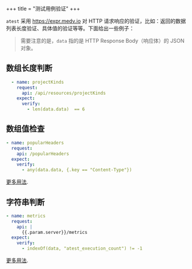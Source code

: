 +++
title = "测试用例验证"
+++

`atest` 采用 https://expr.medv.io 对 HTTP 请求响应的验证，比如：返回的数据列表长度验证、具体值的验证等等。下面给出一些例子：

> 需要注意的是，`data` 指的是 HTTP Response Body（响应体）的 JSON 对象。

## 数组长度判断

```yaml
  - name: projectKinds
    request:
      api: /api/resources/projectKinds
    expect:
      verify:
        - len(data.data)  == 6
```

## 数组值检查

```yaml
- name: popularHeaders
  request:
    api: /popularHeaders
  expect:
    verify:
      - any(data.data, {.key == "Content-Type"})
```

[更多用法](https://expr-lang.org/docs/language-definition#any).

## 字符串判断

```yaml
- name: metrics
  request:
    api: |
      {{.param.server}}/metrics
  expect:
    verify:
      - indexOf(data, "atest_execution_count") != -1
```

[更多用法](https://expr-lang.org/docs/language-definition#indexOf).
